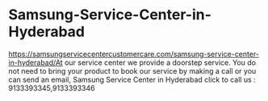 # Samsung-Service-Center-in-Hyderabad
https://samsungservicecentercustomercare.com/samsung-service-center-in-hyderabad/At our service center we provide a doorstep service. You do not need to bring your product to book our service by making a call or you can send an email, Samsung Service Center in Hyderabad click to call us : 9133393345,9133393346 
